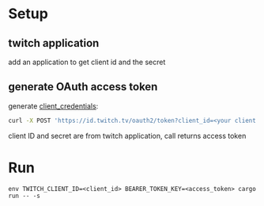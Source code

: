 # Setup
## twitch application
add an application to get client id and the secret
## generate OAuth access token
generate [client_credentials](https://dev.twitch.tv/docs/authentication/getting-tokens-oauth#oauth-client-credentials-flow):

```bash
curl -X POST 'https://id.twitch.tv/oauth2/token?client_id=<your client ID>&client_secret=<your client secret>&grant_type=client_credentials'
```

client ID and secret are from twitch application, call returns access token

# Run
```fish
env TWITCH_CLIENT_ID=<client_id> BEARER_TOKEN_KEY=<access_token> cargo run -- -s
```

